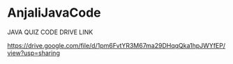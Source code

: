 # AnjaliJavaCode

JAVA QUIZ CODE DRIVE LINK

https://drive.google.com/file/d/1pm6FvtYR3M67ma29DHqqQka1hpJWYfEP/view?usp=sharing
